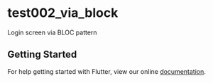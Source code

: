 # test002_via_block

Login screen via BLOC pattern

## Getting Started

For help getting started with Flutter, view our online
[documentation](https://flutter.io/).
